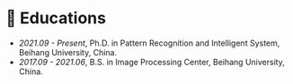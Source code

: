 # 📖 Educations
- *2021.09 - Present*, Ph.D. in Pattern Recognition and Intelligent System, Beihang University, China.
- *2017.09 - 2021.06*, B.S. in Image Processing Center, Beihang University, China.

<script type="text/javascript" id="clustrmaps" src="//clustrmaps.com/map_v2.js?d=6c-URZho7NNzq18AMnSMO1P-dpZAABAwsvBT53v-o5A&cl=ffffff&w=a"></script>


